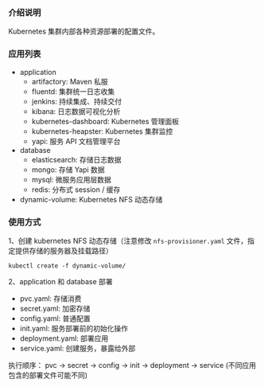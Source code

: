 ### 介绍说明

Kubernetes 集群内部各种资源部署的配置文件。

### 应用列表

+ application
  + artifactory: Maven 私服
  + fluentd: 集群统一日志收集
  + jenkins: 持续集成、持续交付
  + kibana: 日志数据可视化分析
  + kubernetes-dashboard: Kubernetes 管理面板
  + kubernetes-heapster: Kubernetes 集群监控
  + yapi: 服务 API 文档管理平台
+ database
  + elasticsearch: 存储日志数据
  + mongo: 存储 Yapi 数据
  + mysql: 微服务应用层数据
  + redis: 分布式 session / 缓存
+ dynamic-volume: Kubernetes NFS 动态存储

### 使用方式

1、创建 kubernetes NFS 动态存储（注意修改 `nfs-provisioner.yaml` 文件，指定提供存储的服务器及挂载路径）
```
kubectl create -f dynamic-volume/
```

2、application 和 database 部署

- pvc.yaml: 存储消费
- secret.yaml: 加密存储
- config.yaml: 普通配置
- init.yaml: 服务部署前的初始化操作
- deployment.yaml: 部署应用
- service.yaml: 创建服务，暴露给外部

执行顺序： pvc -> secret -> config -> init -> deployment -> service (不同应用包含的部署文件可能不同)
